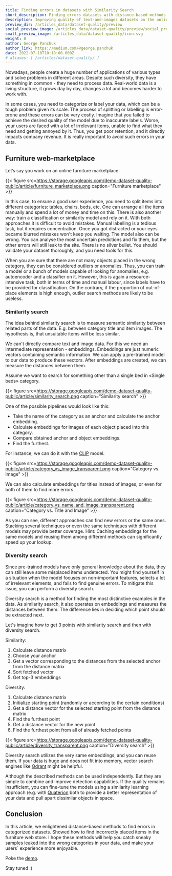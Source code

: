 ```yaml
---
title: Finding errors in datasets with Similarity Search
short_description: Finding errors datasets with distance-based methods
description: Improving quality of text-and-images datasets on the online furniture marketplace example.
preview_dir: /articles_data/dataset-quality/preview
social_preview_image: /articles_data/dataset-quality/preview/social_preview.jpg
small_preview_image: /articles_data/dataset-quality/icon.svg
weight: 8
author: George Panchuk
author_link: https://medium.com/@george.panchuk
date: 2022-07-18T10:18:00.000Z
# aliases: [ /articles/dataset-quality/ ]
---
```

Nowadays, people create a huge number of applications of various types and solve problems in different areas.
Despite such diversity, they have something in common - they need to process data.
Real-world data is a living structure, it grows day by day, changes a lot and becomes harder to work with.

In some cases, you need to categorize or label your data, which can be a tough problem given its scale.
The process of splitting or labelling is error-prone and these errors can be very costly.
Imagine that you failed to achieve the desired quality of the model due to inaccurate labels.
Worse, your users are faced with a lot of irrelevant items, unable to find what they need and getting annoyed by it.
Thus, you get poor retention, and it directly impacts company revenue.
It is really important to avoid such errors in your data.

## Furniture web-marketplace

Let’s say you work on an online furniture marketplace. 

{{< figure src=https://storage.googleapis.com/demo-dataset-quality-public/article/furniture_marketplace.png caption="Furniture marketplace" >}}

In this case, to ensure a good user experience, you need to split items into different categories: tables, chairs, beds, etc.
One can arrange all the items manually and spend a lot of money and time on this.
There is also another way: train a classification or similarity model and rely on it.
With both approaches it is difficult to avoid mistakes.
Manual labelling is a tedious task, but it requires concentration.
Once you got distracted or your eyes became blurred mistakes won't keep you waiting.
The model also can be wrong.
You can analyse the most uncertain predictions and fix them, but the other errors will still leak to the site.
There is no silver bullet. You should validate your dataset thoroughly, and you need tools for this.

When you are sure that there are not many objects placed in the wrong category, they can be considered outliers or anomalies.
Thus, you can train a model or a bunch of models capable of looking for anomalies, e.g. autoencoder and a classifier on it.
However, this is again a resource-intensive task, both in terms of time and manual labour, since labels have to be provided for classification.
On the contrary, if the proportion of out-of-place elements is high enough, outlier search methods are likely to be useless.

### Similarity search

The idea behind similarity search is to measure semantic similarity between related parts of the data.
E.g. between category title and item images.
The hypothesis is, that unsuitable items will be less similar.

We can't directly compare text and image data.
For this we need an intermediate representation - embeddings.
Embeddings are just numeric vectors containing semantic information.
We can apply a pre-trained model to our data to produce these vectors.
After embeddings are created, we can measure the distances between them.

Assume we want to search for something other than a single bed in «Single beds» category.

{{< figure src=https://storage.googleapis.com/demo-dataset-quality-public/article/similarity_search.png caption="Similarity search" >}}

One of the possible pipelines would look like this:
- Take the name of the category as an anchor and calculate the anchor embedding.
- Calculate embeddings for images of each object placed into this category.
- Compare obtained anchor and object embeddings.
- Find the furthest.

For instance, we can do it with the [CLIP](https://huggingface.co/sentence-transformers/clip-ViT-B-32-multilingual-v1) model.

{{< figure src=https://storage.googleapis.com/demo-dataset-quality-public/article/category_vs_image_transparent.png caption="Category vs. Image" >}}

We can also calculate embeddings for titles instead of images, or even for both of them to find more errors.

{{< figure src=https://storage.googleapis.com/demo-dataset-quality-public/article/category_vs_name_and_image_transparent.png caption="Category vs. Title and Image" >}}

As you can see, different approaches can find new errors or the same ones. 
Stacking several techniques or even the same techniques with different models may provide better coverage. 
Hint: Caching embeddings for the same models and reusing them among different methods can significantly speed up your lookup.

### Diversity search

Since pre-trained models have only general knowledge about the data, they can still leave some misplaced items undetected.
You might find yourself in a situation when the model focuses on non-important features, selects a lot of irrelevant elements, and fails to find genuine errors. 
To mitigate this issue, you can perform a diversity search.

Diversity search is a method for finding the most distinctive examples in the data.
As similarity search, it also operates on embeddings and measures the distances between them.
The difference lies in deciding which point should be extracted next.

Let's imagine how to get 3 points with similarity search and then with diversity search.

Similarity:
1. Calculate distance matrix
2. Choose your anchor
3. Get a vector corresponding to the distances from the selected anchor from the distance matrix
4. Sort fetched vector
5. Get top-3 embeddings
 
Diversity:
1. Calculate distance matrix
2. Initialize starting point (randomly or according to the certain conditions)
3. Get a distance vector for the selected starting point from the distance matrix
4. Find the furthest point
5. Get a distance vector for the new point
6. Find the furthest point from all of already fetched points 

{{< figure src=https://storage.googleapis.com/demo-dataset-quality-public/article/diversity_transparent.png caption="Diversity search" >}}

Diversity search utilizes the very same embeddings, and you can reuse them.
If your data is huge and does not fit into memory, vector search engines like [Qdrant](https://github.com/qdrant/qdrant) might be helpful.

Although the described methods can be used independently. But they are simple to combine and improve detection capabilities.
If the quality remains insufficient, you can fine-tune the models using a similarity learning approach (e.g. with [Quaterion](https://quaterion.qdrant.tech) both to provide a better representation of your data and pull apart dissimilar objects in space.

## Conclusion

In this article, we enlightened distance-based methods to find errors in categorized datasets.
Showed how to find incorrectly placed items in the furniture web store.
I hope these methods will help you catch sneaky samples leaked into the wrong categories in your data, and make your users` experience more enjoyable.

Poke the [demo](https://dataset-quality.qdrant.tech).

Stay tuned :)



